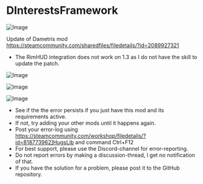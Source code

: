 # DInterestsFramework

![Image](https://i.imgur.com/WAEzk68.png)

Update of Dametris mod
https://steamcommunity.com/sharedfiles/filedetails/?id=2089927321

- The RimHUD integration does not work on 1.3 as I do not have the skill to update the patch.

![Image](https://i.imgur.com/7Gzt3Rg.png)

	
![Image](https://i.imgur.com/NOW7jU1.png)




![Image](https://i.imgur.com/PwoNOj4.png)



-  See if the the error persists if you just have this mod and its requirements active.
-  If not, try adding your other mods until it happens again.
-  Post your error-log using https://steamcommunity.com/workshop/filedetails/?id=818773962]HugsLib and command Ctrl+F12
-  For best support, please use the Discord-channel for error-reporting.
-  Do not report errors by making a discussion-thread, I get no notification of that.
-  If you have the solution for a problem, please post it to the GitHub repository.



